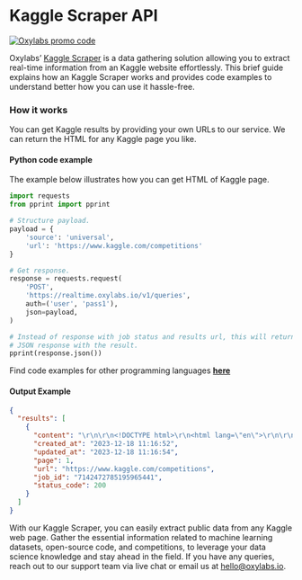 # Kaggle Scraper API

[![Oxylabs promo code](https://user-images.githubusercontent.com/129506779/250792357-8289e25e-9c36-4dc0-a5e2-2706db797bb5.png)](https://oxylabs.go2cloud.org/aff_c?offer_id=7&aff_id=877&url_id=112)

Oxylabs’ [Kaggle Scraper](https://oxylabs.io/products/scraper-api/web/kaggle?utm_source=github&utm_medium=repositories&utm_campaign=product) is a data gathering solution allowing you to extract real-time information from an Kaggle website effortlessly. This brief guide explains how an Kaggle Scraper works and provides code examples to understand better how you can use it hassle-free.

### How it works

You can get Kaggle results by providing your own URLs to our service. We can return the HTML for any Kaggle page you like.

#### Python code example

The example below illustrates how you can get HTML of Kaggle page.

```python
import requests
from pprint import pprint

# Structure payload.
payload = {
    'source': 'universal',
    'url': 'https://www.kaggle.com/competitions'
}

# Get response.
response = requests.request(
    'POST',
    'https://realtime.oxylabs.io/v1/queries',
    auth=('user', 'pass1'),
    json=payload,
)

# Instead of response with job status and results url, this will return the
# JSON response with the result.
pprint(response.json())
```
Find code examples for other programming languages [**here**](https://github.com/oxylabs/kaggle-scraper/tree/main/code%20examples)

#### Output Example
```json
{
  "results": [
    {
      "content": "\r\n\r\n<!DOCTYPE html>\r\n<html lang=\"en\">\r\n\r\n<head>\r\n  <title>Kaggle Competitions</title>\r\n  <meta chars ... </html>",
      "created_at": "2023-12-18 11:16:52",
      "updated_at": "2023-12-18 11:16:54",
      "page": 1,
      "url": "https://www.kaggle.com/competitions",
      "job_id": "7142472785195965441",
      "status_code": 200
    }
  ]
}
```
With our Kaggle Scraper, you can easily extract public data from any Kaggle web page. Gather the essential information related to machine learning datasets, open-source code, and competitions, to leverage your data science knowledge and stay ahead in the field. If you have any queries, reach out to our support team via live chat or email us at hello@oxylabs.io.